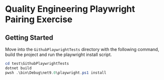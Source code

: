 # Quality Engineering Playwright Pairing Exercise

## Getting Started

Move into the `GithubPlaywrightTests` directory with the following command, build the project and run the playwright install script.

```ps1
cd test\GithubPlaywrightTests
dotnet build
pwsh .\bin\Debug\net9.0\playwright.ps1 install  
```